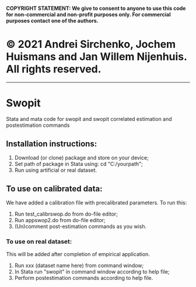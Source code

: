 #### COPYRIGHT STATEMENT: We give to consent to anyone to use this code for non-commercial and non-profit purposes only. For commercial purposes contact one of the authors. 
# © 2021 Andrei Sirchenko, Jochem Huismans and Jan Willem Nijenhuis. All rights reserved.
------------------------------------------------------------------------------
# Swopit
Stata and mata code for swopit and swopit correlated estimation and postestimation commands

## Installation instructions:
1. Download (or clone) package and store on your device;
2. Set path of package in Stata using: cd "C:/yourpath";
3. Run using artificial or real dataset.

## To use on calibrated data:
We have added a calibration file with precalibrated parameters. To run this:
1. Run test_calibrswop.do from do-file editor;
2. Run appswop2.do from do-file editor;
3. (Un)comment post-estimation commands as you wish.

### To use on real dataset:
This will be added after completion of empirical application.
1. Run xxx (dataset name here) from command window;
2. In Stata run "swopit" in command window according to help file;
3. Perform postestimation commands according to help file.
